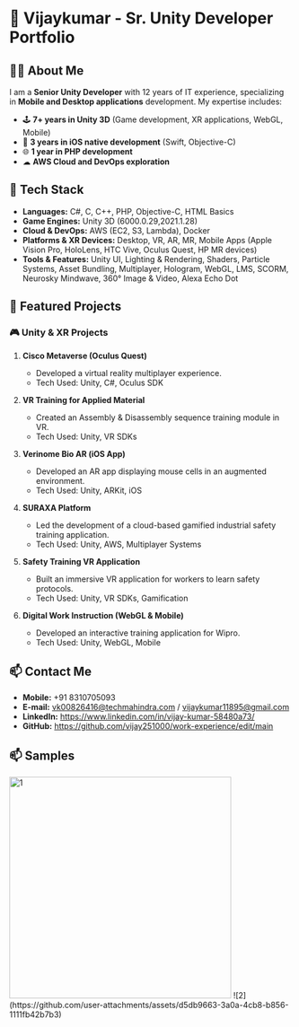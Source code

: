 # 🚀 Vijaykumar - Sr. Unity Developer Portfolio

## 👨‍💻 About Me
I am a **Senior Unity Developer** with 12 years of IT experience, specializing in **Mobile and Desktop applications** development. My expertise includes:
- 🕹 **7+ years in Unity 3D** (Game development, XR applications, WebGL, Mobile)
- 📱 **3 years in iOS native development** (Swift, Objective-C)
- 🌐 **1 year in PHP development**
- ☁ **AWS Cloud and DevOps exploration**

## 🔧 Tech Stack
- **Languages:** C#, C, C++, PHP, Objective-C, HTML Basics
- **Game Engines:** Unity 3D (6000.0.29,2021.1.28)
- **Cloud & DevOps:** AWS (EC2, S3, Lambda), Docker
- **Platforms & XR Devices:** Desktop, VR, AR, MR, Mobile Apps (Apple Vision Pro, HoloLens, HTC Vive, Oculus Quest, HP MR devices)
- **Tools & Features:** Unity UI, Lighting & Rendering, Shaders, Particle Systems, Asset Bundling, Multiplayer, Hologram, WebGL, LMS, SCORM, Neurosky Mindwave, 360° Image & Video, Alexa Echo Dot

## 📂 Featured Projects

### 🎮 Unity & XR Projects
1. **Cisco Metaverse (Oculus Quest)**  
   - Developed a virtual reality multiplayer experience.
   - Tech Used: Unity, C#, Oculus SDK

2. **VR Training for Applied Material**  
   - Created an Assembly & Disassembly sequence training module in VR.
   - Tech Used: Unity, VR SDKs

3. **Verinome Bio AR (iOS App)**  
   - Developed an AR app displaying mouse cells in an augmented environment.
   - Tech Used: Unity, ARKit, iOS

4. **SURAXA Platform**  
   - Led the development of a cloud-based gamified industrial safety training application.
   - Tech Used: Unity, AWS, Multiplayer Systems

5. **Safety Training VR Application**  
   - Built an immersive VR application for workers to learn safety protocols.
   - Tech Used: Unity, VR SDKs, Gamification

6. **Digital Work Instruction (WebGL & Mobile)**  
   - Developed an interactive training application for Wipro.
   - Tech Used: Unity, WebGL, Mobile

## 📫 Contact Me
- **Mobile:** +91 8310705093
- **E-mail:** vk00826416@techmahindra.com / vijaykumar11895@gmail.com
- **LinkedIn:** https://www.linkedin.com/in/vijay-kumar-58480a73/
- **GitHub:** https://github.com/vijay251000/work-experience/edit/main

## 📫 Samples
<img width="395" alt="1" src="https://github.com/user-attachments/assets/05f97902-773d-45d5-add8-46a19f3aff9b" />
![2](https://github.com/user-attachments/assets/d5db9663-3a0a-4cb8-b856-1111fb42b7b3)



